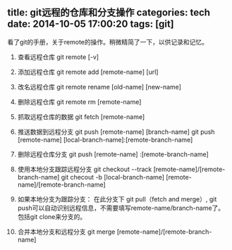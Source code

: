 title: git远程的仓库和分支操作
categories: tech
date: 2014-10-05 17:00:20
tags: [git]
---

看了git的手册，关于remote的操作。稍微精简了一下，以供记录和记忆。
<!-- more -->

1. 查看远程仓库
		git remote [-v]

2. 添加远程仓库
		git remote add [remote-name] [url]

3. 改名远程仓库
		git remote rename [old-name] [new-name]

4. 删除远程仓库
 		git remote rm [remote-name]

5. 抓取远程仓库的数据
		git fetch [remote-name]
   
6. 推送数据到远程分支
		git push [remote-name] [branch-name]
		git push [remote-name] [local-branch-name]:[remote-branch-name]

7. 删除远程仓库分支
		git push [remote-name] :[remote-branch-name]

8. 使用本地分支跟踪远程分支
		git checkout --track [remote-name]/[remote-branch-name]
		git checout -b [local-branch-name] [remote-name]/[remote-branch-name]

9. 如果本地分支为跟踪分支：
  在此分支下 git pull（fetch and merge）, git push可以自动识别远程信息，不需要填写remote-name/branch-name了。包括git clone来分支的。

10. 合并本地分支和远程分支
		git merge [remote-name]/[remote-branch-name]
